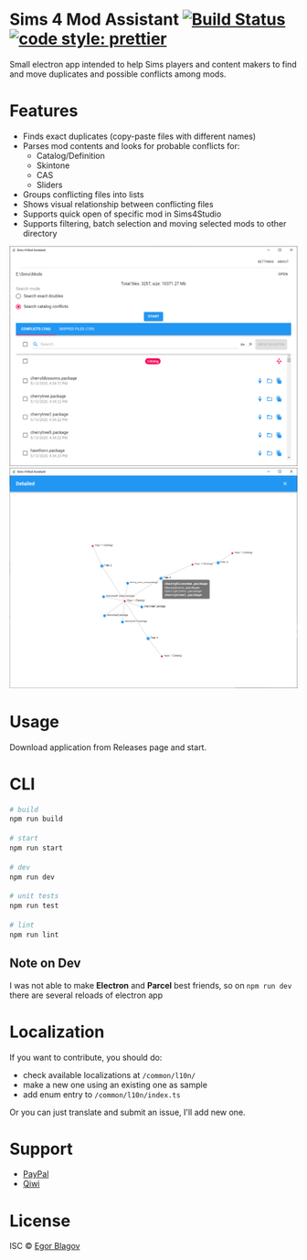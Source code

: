 # Sims 4 Mod Assistant [![Build Status](https://travis-ci.org/EgorBlagov/sims-mod-assistant.svg?branch=master)](https://travis-ci.org/EgorBlagov/sims-mod-assistant) [![code style: prettier](https://img.shields.io/badge/code_style-prettier-ff69b4.svg)](https://github.com/prettier/prettier)

Small electron app intended to help Sims players and content makers to find and move duplicates and possible conflicts among mods.

# Features

-   Finds exact duplicates (copy-paste files with different names)
-   Parses mod contents and looks for probable conflicts for:
    -   Catalog/Definition
    -   Skintone
    -   CAS
    -   Sliders
-   Groups conflicting files into lists
-   Shows visual relationship between conflicting files
-   Supports quick open of specific mod in Sims4Studio
-   Supports filtering, batch selection and moving selected mods to other directory

![Main view](/assets/screenshot-1.png?raw=true)
![Graph viewer](/assets/screenshot-2.png?raw=true)

# Usage

Download application from Releases page and start.

# CLI

```bash
# build
npm run build

# start
npm run start

# dev
npm run dev

# unit tests
npm run test

# lint
npm run lint
```

## Note on Dev

I was not able to make **Electron** and **Parcel** best friends, so on `npm run dev` there are several reloads of electron app

# Localization

If you want to contribute, you should do:

-   check available localizations at `/common/l10n/`
-   make a new one using an existing one as sample
-   add enum entry to `/common/l10n/index.ts`

Or you can just translate and submit an issue, I'll add new one.

# Support

-   [PayPal](https://www.paypal.com/paypalme/emblagov)
-   [Qiwi](https://qiwi.com/n/STRAL577)

# License

ISC © [Egor Blagov](https://github.com/EgorBlagov)
